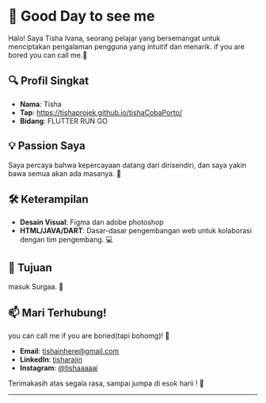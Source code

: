 # 👋 Good Day to see me

Halo! Saya Tisha Ivana, seorang pelajar yang bersemangat untuk menciptakan pengalaman pengguna yang intuitif dan menarik.
if you are bored you can call me.🎨

## 🔍 Profil Singkat

- **Nama**: Tisha
- **Tap**: https://tishaprojek.github.io/tishaCobaPorto/
- **Bidang**: FLUTTER RUN GO

## 💡 Passion Saya

Saya percaya bahwa kepercayaan datang dari dirisendiri, dan saya yakin bawa semua akan ada masanya. 🌟

## 🛠 Keterampilan

- **Desain Visual**: Figma dan adobe photoshop
- **HTML/JAVA/DART**: Dasar-dasar pengembangan web untuk kolaborasi dengan tim pengembang. 💻

## 🎯 Tujuan

masuk Surgaa. 🚀

## 📫 Mari Terhubung!

you can call me if you are boried(tapi bohomg)! 📧

- **Email**: tishainhere@gmail.com
- **LinkedIn**: [tisharajin](https://www.linkedin.com/in/yourprofile)
- **Instagram**: [@tishaaaaai](https://instagram.com/tishaaaaai)

Terimakasih atas segala rasa, sampai jumpa di esok harii ! 🎉

--- 
